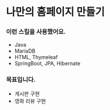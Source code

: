 # 나만의 홈페이지 만들기

### 이런 스킬을 사용했어요.

- Java
- MariaDB
- HTML, Thymeleaf
- SpringBoot, JPA, Hibernate

### 목표입니다.

- 게시판 구현
- 영화 리뷰 구현